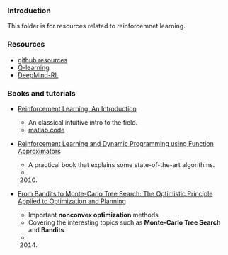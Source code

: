 ### Introduction
This folder is for resources related to reinforcemnet learning. 

### Resources
- [github resources][1]
- [Q-learning][2]
- [DeepMind-RL][3]

### Books and tutorials
- [Reinforcement Learning: An Introduction][4]
	- An classical intuitive intro to the field. 
	- [matlab code][5]

- [Reinforcement Learning and Dynamic Programming using Function Approximators][6]
	- A practical book that explains some state-of-the-art algorithms. 
	- 2010.

- [From Bandits to Monte-Carlo Tree Search: The Optimistic Principle Applied to Optimization and Planning][7]
	- Important **nonconvex optimization** methods 
	- Covering the interesting topics such as **Monte-Carlo Tree Search** and **Bandits**.
	- 2014.

[1]:	https://github.com/BigeyeDestroyer/deepRL/tree/resource
[2]:	http://mnemstudio.org/path-finding-q-learning-tutorial.htm
[3]:	http://www.infoq.com/cn/articles/atari-reinforcement-learning
[4]:	http://webdocs.cs.ualberta.ca/~sutton/book/ebook/the-book.html
[5]:	http://waxworksmath.com/Authors/N_Z/Sutton/sutton.html
[6]:	https://orbi.ulg.ac.be/bitstream/2268/27963/1/book-FA-RL-DP.pdf
[7]:	https://hal.archives-ouvertes.fr/hal-00747575v5/document